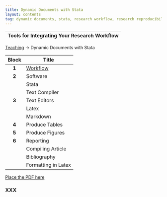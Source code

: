 ```yaml
---
title: Dynamic Documents with Stata
layout: contents
tag: dynamic documents, stata, research workflow, research reproducibility, reproducible research, social sciences
---
```

| Tools for Integrating Your Research Workflow |
| :---: |

<a name="SectionMenu"></a>
[Teaching](../../../teaching) &rarr; Dynamic Documents with Stata

| Block         | Title  |
|:-------------:|--------------|
| **1**         | [Workflow](#DoFiles)   |
| **2**         | Software  |
|               | Stata  |
|               | Text Compiler  |
| **3**         | Text Editors   |
|               | Latex |
|               | Markdown  |
| **4**         | Produce Tables  |
| **5**         | Produce Figures |
| **6**         | Reporting   |
|               | Compiling Article  |
|               | Bibliography   |
|               | Formatting in Latex  |

[Place the PDF here](linktopdf)

<a name="XXXX"></a>
### XXX
